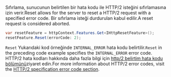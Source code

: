 <span data-ttu-id="d8d33-101">Sıfırlama, sunucunun belirtilen bir hata kodu ile HTTP/2 isteğini sıfırlamasına izin verir.</span><span class="sxs-lookup"><span data-stu-id="d8d33-101">Reset allows for the server to reset a HTTP/2 request with a specified error code.</span></span> <span data-ttu-id="d8d33-102">Bir sıfırlama isteği durdurulan kabul edilir.</span><span class="sxs-lookup"><span data-stu-id="d8d33-102">A reset request is considered aborted.</span></span>

```csharp
var resetFeature = httpContext.Features.Get<IHttpResetFeature>();
resetFeature.Reset(errorCode: 2);
```

<span data-ttu-id="d8d33-103">`Reset` Yukarıdaki kod örneğinde `INTERNAL_ERROR` hata kodu belirtilir.</span><span class="sxs-lookup"><span data-stu-id="d8d33-103">`Reset` in the preceding code example specifies the `INTERNAL_ERROR` error code.</span></span> <span data-ttu-id="d8d33-104">HTTP/2 hata kodları hakkında daha fazla bilgi için [http/2 belirtim hata kodu bölümünü](https://tools.ietf.org/html/rfc7540#page-50)ziyaret edin.</span><span class="sxs-lookup"><span data-stu-id="d8d33-104">For more information about HTTP/2 error codes, visit the [HTTP/2 specification error code section](https://tools.ietf.org/html/rfc7540#page-50).</span></span>